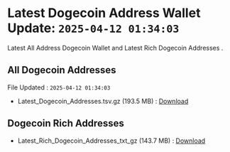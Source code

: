 # Latest Dogecoin Address Wallet Update: `2025-04-12 01:34:03`

Latest All Address Dogecoin Wallet and Latest Rich Dogecoin Addresses .

## All Dogecoin Addresses

File Updated : `2025-04-12 01:34:03`

- Latest_Dogecoin_Addresses.tsv.gz (193.5 MB) : [Download](https://github.com/Pymmdrza/Rich-Address-Wallet/releases/tag/Dogecoin)

## Dogecoin Rich Addresses

- Latest_Rich_Dogecoin_Addresses_txt_gz (143.7 MB) : [Download](https://github.com/Pymmdrza/Rich-Address-Wallet/releases/tag/Dogecoin)
